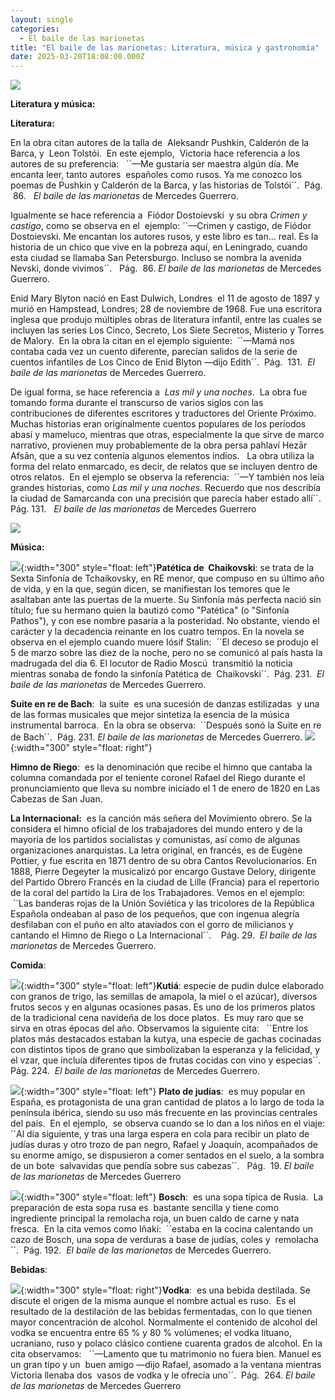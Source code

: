```yaml
---
layout: single
categories:
  - El baile de las marionetas
title: "El baile de las marionetas: Literatura, música y gastronomía"
date: 2025-03-20T18:08:00.000Z
---
```

![](/assets/img/banner.png)

**Literatura y música:** 

**Literatura:**

En la obra citan autores de la talla de  Aleksandr Pushkin, Calderón de la Barca, y  Leon Tolstói. 
En este ejemplo,  Victoria hace referencia a los autores de su preferencia:
  ´´—Me gustaría ser maestra algún día. Me encanta leer, tanto autores  españoles como rusos. Ya me conozco los poemas de Pushkin y Calderón de la Barca, y las historias de Tolstói´´.  Pág.  86.   *El
baile de las marionetas* de Mercedes Guerrero.

Igualmente se hace referencia a  Fiódor Dostoievski  y su obra *Crimen y castigo*, como se observa en el 
ejemplo: ´´—Crimen y castigo, de Fiódor Dostoievski. Me encantan los autores rusos, y este libro es tan… real. Es la historia de un chico que vive en la pobreza aquí, en Leningrado, cuando esta ciudad se llamaba San Petersburgo. Incluso se nombra la avenida Nevski, donde vivimos´´.   Pág.  86. *El baile de las marionetas* de Mercedes Guerrero.

Enid Mary Blyton nació en East Dulwich, Londres  el 11 de agosto de 1897 y murió en Hampstead,
Londres; 28 de noviembre de 1968. Fue una escritora inglesa que produjo múltiples obras de literatura infantil, entre las cuales se incluyen las series Los Cinco, Secreto, Los Siete Secretos, Misterio y Torres de Malory.  En la obra la citan en el ejemplo siguiente:  ´´—Mamá nos contaba cada vez un cuento diferente, parecían salidos de la serie de cuentos infantiles de Los Cinco de Enid Blyton —dijo Edith´´.  Pág.  131.  *El baile de las marionetas* de Mercedes Guerrero.

De igual forma, se hace referencia a  *Las mil y una noches*.  La obra fue tomando forma durante el transcurso de varios siglos con las contribuciones de diferentes escritores y traductores del Oriente Próximo. Muchas historias eran originalmente cuentos populares de los períodos abasí y mameluco, mientras que otras, especialmente la que sirve de marco narrativo, provienen muy probablemente de la obra persa pahlaví Hezār Afsān, que a su vez contenía algunos elementos indios.   La obra utiliza
la forma del relato enmarcado, es decir, de relatos que se incluyen dentro de otros relatos.  En el ejemplo se observa la referencia:  ´´—Y también nos leía grandes historias, como *Las mil y una noches*. Recuerdo que nos describía la ciudad de Samarcanda con una precisión que parecía haber estado
allí´´.  Pág. 131.   *El baile de las marionetas* de Mercedes Guerrero

![](/assets/img/literatura.png)

**Música:**

![](/assets/img/sinfonia.jpeg){:width="300" style="float: left"}**Patética de  Chaikovski**: se trata de la Sexta Sinfonía de Tchaikovsky, en RE menor, que compuso en su último año de vida, y en la que, según dicen, se manifiestan los temores que le asaltaban ante las puertas de la muerte. Su Sinfonía más perfecta nació sin título; fue su hermano quien la bautizó como "Patética" (o "Sinfonía Pathos"), y con ese nombre pasaría a la posteridad. No obstante, viendo el carácter y la decadencia reinante en los cuatro tempos. En la novela se observa en el ejemplo cuando muere Iósif Stalin:  ´´El deceso se produjo el 5 de marzo sobre las diez de la noche, pero no se comunicó al país hasta la madrugada del día 6. El locutor de Radio Moscú  transmitió la noticia mientras sonaba de fondo la sinfonía Patética de  Chaikovski´´.  Pág. 231.  *El baile de las marionetas* de Mercedes Guerrero.

**Suite en re de Bach**:  la suite  es una sucesión de danzas estilizadas  y una de las formas musicales que mejor sintetiza la esencia de la música instrumental barroca.  En la obra se observa:  ´´Después sonó la Suite en re de Bach´´.  Pág. 231. *El baile de las marionetas* de Mercedes Guerrero. ![](/assets/img/bach.jpg){:width="300" style="float: right"}

**Himno de Riego**:  es la denominación que recibe el himno que cantaba la columna comandada por el teniente coronel Rafael del Riego durante el pronunciamiento que lleva su nombre iniciado el 1 de enero de 1820 en Las Cabezas de San Juan.

**La Internacional:**  es la canción más señera del Movimiento obrero. Se la considera el himno oficial de los trabajadores del mundo entero y de la mayoría de los partidos socialistas y comunistas, así como de algunas organizaciones anarquistas. La letra original, en francés, es de Eugène Pottier, y fue escrita en 1871 dentro de su obra Cantos Revolucionarios. En 1888, Pierre Degeyter la musicalizó por encargo Gustave Delory, dirigente del Partido Obrero Francés en la ciudad de Lille (Francia) para el repertorio de la coral del partido la Lira de los Trabajadores. Vemos en el ejemplo:  ´´Las banderas rojas de la Unión Soviética y las tricolores de la República Española ondeaban al paso de los pequeños, que con ingenua alegría desfilaban con el puño en alto ataviados con el gorro de milicianos y cantando el Himno de Riego o La Internacional´´.    Pág. 29.  *El baile de las marionetas* de Mercedes Guerrero.





**Comida**:



![](/assets/img/kutiá.jpg){:width="300" style="float: left"}**Kutiá**: especie de pudin dulce elaborado con granos de trigo, las semillas de amapola, la miel o el azúcar), diversos frutos secos y en algunas ocasiones pasas. Es uno de los primeros platos de la tradicional cena navideña de los doce platos.​  Es muy raro que se sirva en otras épocas del año. Observamos la siguiente cita:   ´´Entre los platos más destacados estaban la kutya, una especie de gachas cocinadas con distintos tipos de grano que simbolizaban la esperanza y la felicidad, y el vzar, que incluía diferentes tipos de frutas cocidas con vino y especias´´.  Pág. 224.  *El baile de las marionetas* de Mercedes Guerrero.


![](/assets/img/plato-de-judías.jpg){:width="300" style="float: left"} **Plato de judías**:  es muy popular en España, es protagonista de una gran cantidad de platos a lo largo de toda la península ibérica, siendo su uso más frecuente en las provincias centrales del país.  En el ejemplo,  se observa cuando se lo dan a los niños en el viaje: ´´Al día siguiente, y tras una larga espera en cola para recibir un plato de judías duras y otro trozo de pan negro, Rafael y Joaquín, acompañados de su enorme amigo, se dispusieron a comer sentados en el suelo, a la sombra de un bote  salvavidas que pendía sobre sus cabezas´´.   Pág.  19. *El baile de las marionetas* de Mercedes Guerrero

![](/assets/img/bosch.jpg){:width="300" style="float: left"} **Bosch**:  es una sopa típica de Rusia.  La preparación de esta sopa rusa es  bastante sencilla y tiene como ingrediente principal la remolacha roja, un buen caldo de carne y nata fresca.  En la cita vemos
como Iñaki:  ´´estaba en la cocina calentando un cazo de Bosch, una sopa de verduras a base de judías, coles y  remolacha´´.  Pág. 192.  *El baile de las marionetas* de Mercedes Guerrero.







**Bebidas**:


![](/assets/img/vodka2.jpg){:width="300" style="float: right"}**Vodka**:  es una bebida destilada. Se discute el origen de la misma aunque el nombre actual es ruso.  Es el resultado de la destilación de las bebidas fermentadas, con lo que tienen mayor concentración de alcohol. Normalmente el contenido de alcohol del vodka se encuentra entre 65 % y 80 % volúmenes; el
vodka lituano, ucraniano, ruso y polaco clásico contiene cuarenta grados de alcohol. En la cita observamos:   ´´—Lamento que tu matrimonio no fuera bien. Manuel es un gran tipo y un  buen amigo —dijo Rafael, asomado a la ventana mientras Victoria llenaba dos  vasos de vodka y le ofrecía uno´´.  Pág.  264. *El baile de las marionetas* de Mercedes Guerrero
